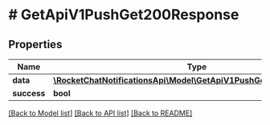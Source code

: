 # # GetApiV1PushGet200Response

## Properties

Name | Type | Description | Notes
------------ | ------------- | ------------- | -------------
**data** | [**\RocketChatNotificationsApi\Model\GetApiV1PushGet200ResponseData**](GetApiV1PushGet200ResponseData.md) |  | [optional]
**success** | **bool** |  | [optional]

[[Back to Model list]](../../README.md#models) [[Back to API list]](../../README.md#endpoints) [[Back to README]](../../README.md)
